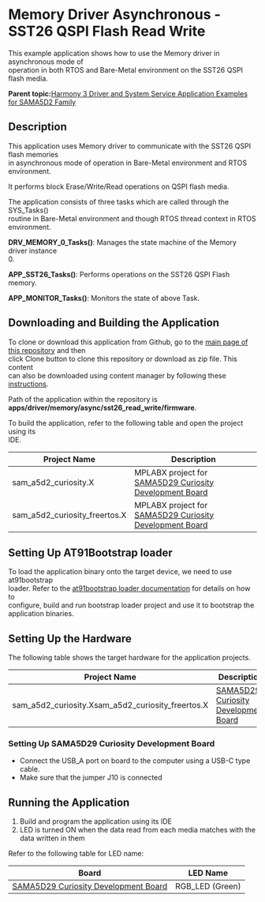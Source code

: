 # Memory Driver Asynchronous - SST26 QSPI Flash Read Write

This example application shows how to use the Memory driver in asynchronous mode of<br /> operation in both RTOS and Bare-Metal environment on the SST26 QSPI flash media.

**Parent topic:**[Harmony 3 Driver and System Service Application Examples for SAMA5D2 Family](GUID-89743DCD-F235-4D2D-AE19-B9D1B98911AD.md)

## Description

This application uses Memory driver to communicate with the SST26 QSPI flash memories<br /> in asynchronous mode of operation in Bare-Metal environment and RTOS<br /> environment.

It performs block Erase/Write/Read operations on QSPI flash media.

The application consists of three tasks which are called through the SYS\_Tasks\(\)<br /> routine in Bare-Metal environment and though RTOS thread context in RTOS<br /> environment.

**DRV\_MEMORY\_0\_Tasks\(\)**: Manages the state machine of the Memory driver instance<br /> 0.

**APP\_SST26\_Tasks\(\)**: Performs operations on the SST26 QSPI Flash memory.

**APP\_MONITOR\_Tasks\(\)**: Monitors the state of above Task.

## Downloading and Building the Application

To clone or download this application from Github, go to the [main page of this repository](https://github.com/Microchip-MPLAB-Harmony/core_apps_sam_a5d2) and then<br /> click Clone button to clone this repository or download as zip file. This content<br /> can also be downloaded using content manager by following these [instructions](https://github.com/Microchip-MPLAB-Harmony/contentmanager/wiki).

Path of the application within the repository is<br /> **apps/driver/memory/async/sst26\_read\_write/firmware**.

To build the application, refer to the following table and open the project using its<br /> IDE.

|Project Name|Description|
|------------|-----------|
|sam\_a5d2\_curiosity.X|MPLABX project for [SAMA5D29 Curiosity Development Board](https://www.microchip.com/en-us/development-tool/EV07R15A)|
|sam\_a5d2\_curiosity\_freertos.X|MPLABX project for [SAMA5D29 Curiosity Development Board](https://www.microchip.com/en-us/development-tool/EV07R15A)|

## Setting Up AT91Bootstrap loader

To load the application binary onto the target device, we need to use at91bootstrap<br /> loader. Refer to the [at91bootstrap loader documentation](GUID-EC647FFE-720B-413C-81C5-6ACA67E7CC7B.md) for details on how to<br /> configure, build and run bootstrap loader project and use it to bootstrap the<br /> application binaries.

## Setting Up the Hardware

The following table shows the target hardware for the application projects.

|Project Name|Description|
|------------|-----------|
|sam\_a5d2\_curiosity.Xsam\_a5d2\_curiosity\_freertos.X|[SAMA5D29 Curiosity Development Board](https://www.microchip.com/en-us/development-tool/EV07R15A)|

### Setting Up SAMA5D29 Curiosity Development Board

-   Connect the USB\_A port on board to the computer using a USB-C type cable.
-   Make sure that the jumper J10 is connected

## Running the Application

1.  Build and program the application using its IDE
2.  LED is turned ON when the data read from each media matches with the data written in them

Refer to the following table for LED name:

|Board|LED Name|
|-----|--------|
|[SAMA5D29 Curiosity Development Board](https://www.microchip.com/en-us/development-tool/EV07R15A)|RGB\_LED \(Green\)|

